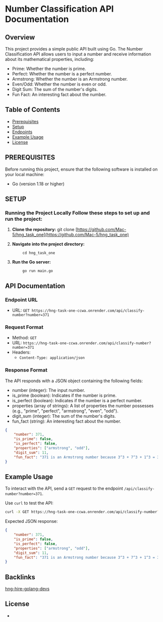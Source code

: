 # Number Classification API Documentation
## Overview 
This project provides a simple public API built using Go. The Number Classification API allows users to input a number and receive information about its mathematical properties, including:

- Prime: Whether the number is prime.
- Perfect: Whether the number is a perfect number.
- Armstrong: Whether the number is an Armstrong number.
- Even/Odd: Whether the number is even or odd.
- Digit Sum: The sum of the number's digits.
- Fun Fact: An interesting fact about the number. 

## Table of Contents
- [Prerequisites](#PREREQUISITES)
- [Setup](#SETUP)
-  [Endpoints](#APi%Documentation)
- [Example Usage](#Example%Usage)
- [License](#license)
 
 ## PREREQUISITES
 
 Before running this project, ensure that the following software is installed on your local machine:
  - Go (version 1.18 or higher)
 
## SETUP

### Running the Project Locally Follow these steps to set up and run the project:

1. **Clone the repository:** 
 git clone [https://github.com/Mac-5/hng_task_one](https://github.com/Mac-5/hng_task_one)
 
 2. **Navigate into the project directory:**
```
		cd hng_task_one  
```

3. **Run the Go server:**
```
		go run main.go
```
## API Documentation

### Endpoint URL

-   URL: `GET https://hng-task-one-ccwa.onrender.com/api/classify-number?number=371 `

### Request Format

-   Method: `GET`
-   URL: `https://hng-task-one-ccwa.onrender.com/api/classify-number?number=371`
-   Headers:
    -   `Content-Type: application/json`

### Response Format

The API responds with a JSON object containing the following fields:

- number (integer): The input number.
- is_prime (boolean): Indicates if the number is prime.
- is_perfect (boolean): Indicates if the number is a perfect number.
- properties (array of strings): A list of properties the number possesses (e.g., "prime", "perfect", "armstrong", "even", "odd").
- digit_sum (integer): The sum of the number's digits.
- fun_fact (string): An interesting fact about the number.
```json
{
    "number": 371,
    "is_prime": false,
    "is_perfect": false,
    "properties": ["armstrong", "odd"],
    "digit_sum": 11,  
    "fun_fact": "371 is an Armstrong number because 3^3 + 7^3 + 1^3 = 371"
}
```
## Example Usage

To interact with the API, send a `GET` request to the endpoint `/api/classify-number?number=371`.

Use `curl` to test the API:
```sh
curl -X GET https://hng-task-one-ccwa.onrender.com/api/classify-number?number=371
```

Expected JSON response:
```json
{
    "number": 371,
    "is_prime": false,
    "is_perfect": false,
    "properties": ["armstrong", "odd"],
    "digit_sum": 11,
    "fun_fact": "371 is an Armstrong number because 3^3 + 7^3 + 1^3 = 371"
}

```
## Backlinks

[hng-hire-golang-devs](https://hng.tech/hire/golang-developers)

## License

-
